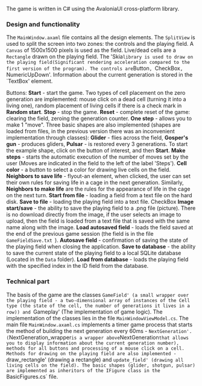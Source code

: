 ﻿The game is written in C# using the AvaloniaUI cross-platform library.

### Design and functionality

The `MainWindow.axaml` file contains all the design elements. The `SplitView` is used to split the screen into two zones:
the controls and the playing field. A `Canvas` of 1500x1500 pixels is used as the field. Live/dead cells are a `Rectangle` drawn on the playing field.
The 'Skia` library is used to draw on the playing field(Significant rendering acceleration compared to the first version of the program).
The controls are `Button`, `CheckBox`, `NumericUpDown'. Information about the current generation is stored in the `TextBox' element.


Buttons: **Start** - start the game. Two types of cell placement on the zero generation are implemented: mouse click on a dead cell (turning it into a living one),
random placement of living cells if there is a check mark in **Random start**.
**Stop** - stop the game. **Reset** - complete reset of the game: clearing the field, zeroing the generation counter. **One step** - allows you to make 1 "move".
Three basic shapes are also implemented (shapes are loaded from files, in the previous version there was an inconvenient implementation through classes): **Glider** - flies across the field, **Gosper's gun** - produces gliders, **Pulsar** - is restored every 3 generations. To start the example shape, click on the button of interest, and then **Start**.
**Make steps** - starts the automatic execution of the number of moves set by the user (Moves are indicated in the field to the left of the label 'Steps').
**Cell color** - a button to select a color for drawing live cells on the field. **Neighbors to save life** - flyout-an element, when clicked, the user can set their own rules for saving life in a cage in the next generation.
Similarly, **Neighbors to make life** are the rules for the appearance of life in the cage on the next turn. **Start from file** - loading a field from a text file on the hard disk. **Save to file** - loading the playing field into a text file. CheckBox **Image start/save** - the ability to save the playing field to a .png file (picture).
There is no download directly from the image, if the user selects an image to upload, then the field is loaded from a text file that is saved with the same name along with the image.
**Load autosaved field** - loads the field saved at the end of the previous game session (the field is in the file `GameFieldSave.txt `). **Autosave field** - confirmation of saving the state of the playing field when closing the application.
**Save to database** - the ability to save the current state of the playing field to a local SQLite database (Located in the `Data` folder).
**Load from database** - loads the playing field with the specified index in the ID field from the database.

### Technical part

The basis of the game are the classes `GameField' (a small wrapper over the playing field - a two-dimensional array of instances of the Cell type (the state of the cell, the number of generations it lives in a row)) and `Gameplay' (The implementation of game logic). The implementation of the classes lies in the file `MainWindowViewModel.cs`.
The main file `MainWindow.axaml.cs` implements a timer game process that starts the method of building the next generation every 60ms - `NextGeneration'. (`NextGeneration_wrapper` is a wrapper above `NextGeneration` that allows you to display information about the current generation number),
methods for all buttons and processing of a mouse click on a cell. Methods for drawing on the playing field are also implemented - `draw_rectangle' (drawing a rectangle) and `update_field' (drawing all living cells on the field). The basic shapes (glider, shotgun, pulsar) are implemented as inheritors of the IFigure class in the `BasicFigures.cs` file.

